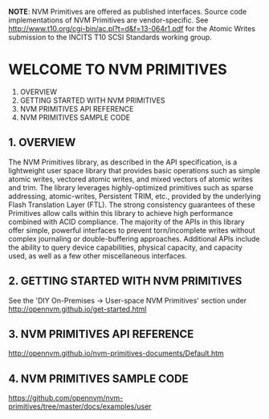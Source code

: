 <strong>NOTE</strong>: NVM Primitives are offered as published interfaces.  Source code implementations of NVM Primitives are vendor-specific.  See http://www.t10.org/cgi-bin/ac.pl?t=d&f=13-064r1.pdf for the Atomic Writes submission to the INCITS T10 SCSI Standards working group.

# WELCOME TO NVM PRIMITIVES

<ol>
	<li> OVERVIEW </li>
	<li> GETTING STARTED WITH NVM PRIMITIVES </li>
	<li> NVM PRIMITIVES API REFERENCE </li>
	<li> NVM PRIMITIVES SAMPLE CODE </li>
</ol>

## 1. OVERVIEW

The NVM Primitives library, as described in the API specification, is a lightweight user space library that provides basic operations such as simple atomic writes, vectored atomic writes, and mixed vectors of atomic writes and trim. The library leverages highly-optimized primitives such as sparse addressing, atomic-writes, Persistent TRIM, etc., provided by the underlying Flash Translation Layer (FTL). The strong consistency guarantees of these Primitives allow calls within this library to achieve high performance combined with ACID compliance.  The majority of the APIs in this library offer simple, powerful interfaces to prevent torn/incomplete writes without complex journaling or double-buffering approaches. Additional APIs include the ability to query device capabilities, physical capacity, and capacity used, as well as a few other miscellaneous interfaces.

## 2. GETTING STARTED WITH NVM PRIMITIVES

See the 'DIY On-Premises -> User-space NVM Primitives' section under http://opennvm.github.io/get-started.html

## 3. NVM PRIMITIVES API REFERENCE

http://opennvm.github.io/nvm-primitives-documents/Default.htm

## 4. NVM PRIMITIVES SAMPLE CODE

https://github.com/opennvm/nvm-primitives/tree/master/docs/examples/user